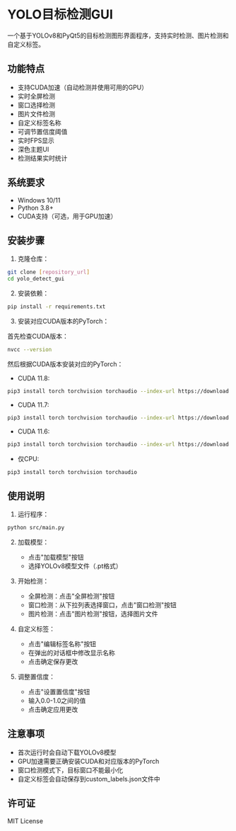 # YOLO目标检测GUI

一个基于YOLOv8和PyQt5的目标检测图形界面程序，支持实时检测、图片检测和自定义标签。

## 功能特点

- 支持CUDA加速（自动检测并使用可用的GPU）
- 实时全屏检测
- 窗口选择检测
- 图片文件检测
- 自定义标签名称
- 可调节置信度阈值
- 实时FPS显示
- 深色主题UI
- 检测结果实时统计

## 系统要求

- Windows 10/11
- Python 3.8+
- CUDA支持（可选，用于GPU加速）

## 安装步骤

1. 克隆仓库：
```bash
git clone [repository_url]
cd yolo_detect_gui
```

2. 安装依赖：
```bash
pip install -r requirements.txt
```

3. 安装对应CUDA版本的PyTorch：

首先检查CUDA版本：
```bash
nvcc --version
```

然后根据CUDA版本安装对应的PyTorch：

- CUDA 11.8:
```bash
pip3 install torch torchvision torchaudio --index-url https://download.pytorch.org/whl/cu118
```

- CUDA 11.7:
```bash
pip3 install torch torchvision torchaudio --index-url https://download.pytorch.org/whl/cu117
```

- CUDA 11.6:
```bash
pip3 install torch torchvision torchaudio --index-url https://download.pytorch.org/whl/cu116
```

- 仅CPU:
```bash
pip3 install torch torchvision torchaudio
```

## 使用说明

1. 运行程序：
```bash
python src/main.py
```

2. 加载模型：
   - 点击"加载模型"按钮
   - 选择YOLOv8模型文件（.pt格式）

3. 开始检测：
   - 全屏检测：点击"全屏检测"按钮
   - 窗口检测：从下拉列表选择窗口，点击"窗口检测"按钮
   - 图片检测：点击"图片检测"按钮，选择图片文件

4. 自定义标签：
   - 点击"编辑标签名称"按钮
   - 在弹出的对话框中修改显示名称
   - 点击确定保存更改

5. 调整置信度：
   - 点击"设置置信度"按钮
   - 输入0.0-1.0之间的值
   - 点击确定应用更改

## 注意事项

- 首次运行时会自动下载YOLOv8模型
- GPU加速需要正确安装CUDA和对应版本的PyTorch
- 窗口检测模式下，目标窗口不能最小化
- 自定义标签会自动保存到custom_labels.json文件中

## 许可证

MIT License
